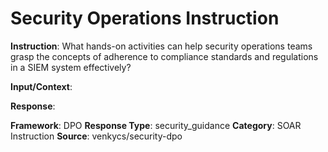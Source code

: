 # Security Operations Instruction

**Instruction**: What hands-on activities can help security operations teams grasp the concepts of adherence to compliance standards and regulations in a SIEM system effectively?

**Input/Context**: 

**Response**: 

**Framework**: DPO
**Response Type**: security_guidance
**Category**: SOAR Instruction
**Source**: venkycs/security-dpo
